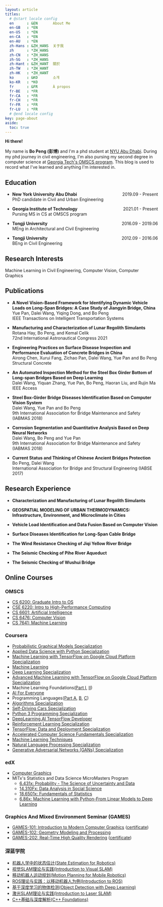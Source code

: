 ```yaml
---
layout: article
titles:
  # @start locale config
  en      : &EN       About Me
  en-GB   : *EN
  en-US   : *EN
  en-CA   : *EN
  en-AU   : *EN
  zh-Hans : &ZH_HANS  关于我
  zh      : *ZH_HANS
  zh-CN   : *ZH_HANS
  zh-SG   : *ZH_HANS
  zh-Hant : &ZH_HANT  關於
  zh-TW   : *ZH_HANT
  zh-HK   : *ZH_HANT
  ko      : &KO       소개
  ko-KR   : *KO
  fr      : &FR       À propos
  fr-BE   : *FR
  fr-CA   : *FR
  fr-CH   : *FR
  fr-FR   : *FR
  fr-LU   : *FR
  # @end locale config
key: page-about
aside:
  toc: true
---
```


**Hi there!**

My name is **Bo Peng (彭博)** and I'm a phd student at [NYU Abu Dhabi](https://nyuad.nyu.edu/en/). During my phd journey in civil engineering, I'm also pursing my second degree in computer science at [Georgia Tech's OMSCS program](https://omscs.gatech.edu/). This blog is used to record what I've learned and anything I'm interested in.

## Education
- **New York University Abu Dhabi** <span style="float:right">2019.09 - Present</span> \
  PhD candidate in Civil and Urban Engineering

- **Georgia Institute of Technology** <span style="float:right">2021.01 - Present</span> \
  Pursing MS in CS at OMSCS program

- **Tongji University** <span style="float:right">2016.09 - 2019.06</span> \
  MEng in Architectural and Civil Engineering 

- **Tongji University** <span style="float:right">2012.09 - 2016.06</span> \
  BEng in Civil Engineering

## Research Interests

Machine Learning in Civil Engineering, 
Computer Vision, 
Computer Graphics

## Publications

- **A Novel Vision-Based Framework for Identifying Dynamic Vehicle Loads on Long-Span Bridges: A Case Study of Jiangyin Bridge, China** \
  Yue Pan, Dalei Wang, Yiqing Dong, and Bo Peng \
  IEEE Transactions on Intelligent Transportation Systems

- **Manufacturing and Characterization of Lunar Regolith Simulants** \
  Rotana Hay, Bo Peng, and Kemal Celik \
  72nd International Astronautical Congress 2021

- **Engineering Practices on Surface Disease Inspection and Performance Evaluation of Concrete Bridges in China** \
  Airong Chen, Xurui Fang, Zichao Pan, Dalei Wang, Yue Pan and Bo Peng \
  Structural Concrete

- **An Automated Inspection Method for the Steel Box Girder Bottom of Long-span Bridges Based on Deep Learning** \
  Dalei Wang, Yiquan Zhang, Yue Pan, Bo Peng, Haoran Liu, and Rujin Ma \
  IEEE Access

- **Steel Box-Girder Bridge Diseases Identification Based on Computer Vision System** \
  Dalei Wang, Yue Pan and Bo Peng \
  9th International Association for Bridge Maintenance and Safety (IABMAS 2018)

- **Corrosion Segmentation and Quantitative Analysis Based on Deep Neural Networks** \
  Dalei Wang, Bo Peng and Yue Pan \
  9th International Association for Bridge Maintenance and Safety (IABMAS 2018)

- **Current Status and Thinking of Chinese Ancient Bridges Protection** \
  Bo Peng, Dalei Wang \
  International Association for Bridge and Structural Engineering (IABSE 2017)


## Research Experience

- **Characterization and Manufacturing of Lunar Regolith Simulants**

- **GEOSPATIAL MODELING OF URBAN THERMODYNAMICS: Infrastructure, Environment, and Microclimate in Cities**

- **Vehicle Load Identification and Data Fusion Based on Computer Vision**

- **Surface Diseases Identification for Long-Span Cable Bridge**

- **The Wind Resistance Checking of Jiqi Yellow River Bridge**

- **The Seismic Checking of Pihe River Aqueduct**

- **The Seismic Checking of Wushui Bridge**

## Online Courses

### OMSCS

- [CS 6200: Graduate Intro to OS](https://omscs.gatech.edu/cs-6200-introduction-operating-systems)
- [CSE 6220: Intro to High-Performance Computing](https://omscs.gatech.edu/cse-6220-intro-hpc)
- [CS 6601: Artificial Intelligence](https://omscs.gatech.edu/cs-6601-artificial-intelligence)
- [CS 6476: Computer Vision](https://omscs.gatech.edu/cs-6476-computer-vision)
- [CS 7641: Machine Learning](https://omscs.gatech.edu/cs-7641-machine-learning)

### Coursera

- [Probabilistic Graphical Models Specialization](https://www.coursera.org/account/accomplishments/specialization/GJGBQCDT5SBN)
- [Applied Data Science with Python Specialization](https://www.coursera.org/account/accomplishments/specialization/EB5H3RH3JCYX)
- [Machine Learning with TensorFlow on Google Cloud Platform Specialization](https://www.coursera.org/account/accomplishments/specialization/V86PDQ73FAZ8)
- [Machine Learning](https://www.coursera.org/account/accomplishments/verify/64EGDCWSG9U8)
- [Deep Learning Specialization](https://www.coursera.org/account/accomplishments/specialization/JNFMNVM28EQB)
- [Advanced Machine Learning with TensorFlow on Google Cloud Platform Specialization](https://www.coursera.org/account/accomplishments/specialization/Q5SHZHKB3UXB)
- Machine Learning Foundations([Part I](https://www.coursera.org/account/accomplishments/verify/MD5PYGJSRHS2), [II](https://www.coursera.org/account/accomplishments/verify/JTLXL6PVYR4Z))
- [AI For Everyone](https://www.coursera.org/account/accomplishments/verify/J79SM79P6BRP)
- Programming Languages([Part A](https://www.coursera.org/account/accomplishments/verify/TG8KAYBVQ8XN), [B](https://www.coursera.org/account/accomplishments/verify/3Z26B4U48M6W), [C](https://www.coursera.org/account/accomplishments/verify/4C3H55AFVZPB))
- [Algorithms Specialization](https://www.coursera.org/account/accomplishments/specialization/8JM43K5JMSG2?utm_medium=certificate&utm_source=link&utm_campaign=copybutton_certificate)
- [Self-Driving Cars Specialization](https://coursera.org/share/530053b05e3585b65b869f68de1c378b)
- [Python 3 Programming Specialization](https://www.coursera.org/account/accomplishments/specialization/NN2V3TNQHDJE?utm_medium=certificate&utm_source=link&utm_campaign=copybutton_certificate&utm_content=cert_image)
- [DeepLearning.AI TensorFlow Developer](https://www.coursera.org/account/accomplishments/specialization/GRH7SZ5Q8AN3?utm_medium=certificate&utm_source=link&utm_campaign=copybutton_certificate)
- [Reinforcement Learning Specialization](https://www.coursera.org/account/accomplishments/specialization/ACF5RTP39TL4?utm_medium=certificate&utm_source=link&utm_campaign=copybutton_certificate)
- [TensorFlow: Data and Deployment Specialization](https://www.coursera.org/account/accomplishments/specialization/6CUL5BFC2KDY)
- [Accelerated Computer Science Fundamentals Specialization](https://www.coursera.org/account/accomplishments/specialization/TPPW7ULRFQWM)
- [Machine Learning Techniques](https://www.coursera.org/account/accomplishments/records/TZZND77JM4WC)
- [Natural Language Processing Specialization](https://www.coursera.org/account/accomplishments/specialization/H4BJ6E5RC8J2)
- [Generative Adversarial Networks (GANs) Specialization](https://www.coursera.org/account/accomplishments/specialization/C3PHRNMFCM4K)

### edX

- [Computer Graphics](https://courses.edx.org/certificates/e945d191df7e474ca5eb34a8eea0fc09)
- MITx's Statistics and Data Science MicroMasters Program
  - [6.431x: Probability - The Science of Uncertainty and Data](https://courses.edx.org/certificates/a3aefb59a2bb475ca26bd82bd43ef415)
  - [14.310Fx: Data Analysis in Social Science](https://courses.edx.org/certificates/5af507dff5514989841bce1a6c5d1ac7)
  - [18.6501x: Fundamentals of Statistics](https://courses.edx.org/certificates/1783bf04e0c14829a4441dea6352d633)
  - [6.86x: Machine Learning with Python-From Linear Models to Deep Learning](https://courses.edx.org/certificates/89370aa3297745c19c3e88a7985ee688)


### Graphics And Mixed Environment Seminar (GAMES)

- [GAMES-101: Introduction to Modern Computer Graphics](https://sites.cs.ucsb.edu/~lingqi/teaching/games101.html) ([certificate](https://drive.google.com/file/d/1sFM-XCCETFKUXzpLc7QV5fH6Aa6_-oGl/view?usp=sharing))
- [GAMES-102: Geometry Modeling and Processing](http://staff.ustc.edu.cn/~lgliu/Courses/GAMES102_2020/default.html)
- [GAMES-202: Real-Time High Quality Rendering](https://sites.cs.ucsb.edu/~lingqi/teaching/games202.html) ([certificate](https://drive.google.com/file/d/1vTDse2jZ0vbBUEShygA8kdeu2DjF2FeS/view?usp=sharing))
<!-- - [GAMES-103: Intro to Physics Based Animation](http://games-cn.org/games103/) -->

### 深蓝学院

- [机器人学中的状态估计(State Estimation for Robotics)](https://drive.google.com/file/d/15kC1DwbkPKjwmURQ2j-krpxXRgayqoWh/view)
- [视觉SLAM理论与实践(Introduction to Visual SLAM)](https://drive.google.com/file/d/1zJmIHwe-A55HYZPpHbvPTlzJh1nDd2Tb/view)
- [移动机器人运动规划(Motion Planning for Mobile Robotics)](https://drive.google.com/file/d/17Ou80-BUz0Ug56jqK8XtM3EeZZpUcfQo/view)
- [ROS理论与实践：以移动机器人为例(Introduction to ROS)](https://drive.google.com/file/d/1zmaeH0U_E0I9dqRlq0TO1aGBn57ve0Ho/view)
- [基于深度学习的物体检测(Object Detection with Deep Learning)](https://drive.google.com/file/d/1zmaeH0U_E0I9dqRlq0TO1aGBn57ve0Ho/view)
- [激光SLAM理论与实践(Introduction to Laser SLAM)](https://drive.google.com/file/d/1I9WT7E_g86ECZW-JDgEdE6FQvcw-Q1iE/view?usp=sharing)
- [C++基础与深度解析(C++ Foundations)](https://drive.google.com/file/d/1El-f9eVBg9t6f58xb_t3BqZHQBa6DSI6/view?usp=sharing)